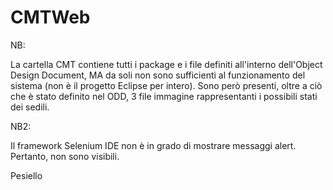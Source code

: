 # CMTWeb

NB:

La cartella CMT contiene tutti i package e i file definiti all'interno dell'Object Design Document,
MA da soli non sono sufficienti al funzionamento del sistema (non è il progetto Eclipse per intero).
Sono però presenti, oltre a ciò che è stato definito nel ODD, 3 file immagine rappresentanti i possibili stati dei sedili.

NB2:

Il framework Selenium IDE non è in grado di mostrare messaggi alert.
Pertanto, non sono visibili.

Pesiello